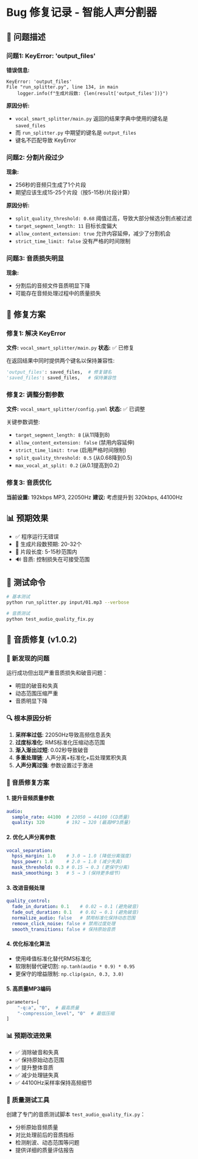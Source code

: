 # Bug 修复记录 - 智能人声分割器

## 🐛 问题描述

### 问题1: KeyError: 'output_files'
**错误信息:**
```
KeyError: 'output_files'
File "run_splitter.py", line 134, in main
    logger.info(f"生成片段数: {len(result['output_files'])}")
```

**原因分析:**
- `vocal_smart_splitter/main.py` 返回的结果字典中使用的键名是 `saved_files`
- 而 `run_splitter.py` 中期望的键名是 `output_files`
- 键名不匹配导致 KeyError

### 问题2: 分割片段过少
**现象:**
- 256秒的音频只生成了1个片段
- 期望应该生成15-25个片段（按5-15秒/片段计算）

**原因分析:**
- `split_quality_threshold: 0.68` 阈值过高，导致大部分候选分割点被过滤
- `target_segment_length: 11` 目标长度偏大
- `allow_content_extension: true` 允许内容延伸，减少了分割机会
- `strict_time_limit: false` 没有严格的时间限制

### 问题3: 音质损失明显
**现象:**
- 分割后的音频文件音质明显下降
- 可能存在音频处理过程中的质量损失

## 🔧 修复方案

### 修复1: 解决 KeyError
**文件:** `vocal_smart_splitter/main.py`
**状态:** ✅ 已修复

在返回结果中同时提供两个键名以保持兼容性:
```python
'output_files': saved_files,  # 修复键名
'saved_files': saved_files,   # 保持兼容性
```

### 修复2: 调整分割参数
**文件:** `vocal_smart_splitter/config.yaml`
**状态:** ✅ 已调整

关键参数调整:
- `target_segment_length: 8` (从11降到8)
- `allow_content_extension: false` (禁用内容延伸)
- `strict_time_limit: true` (启用严格时间限制)
- `split_quality_threshold: 0.5` (从0.68降到0.5)
- `max_vocal_at_split: 0.2` (从0.1提高到0.2)

### 修复3: 音质优化
**当前设置:** 192kbps MP3, 22050Hz
**建议:** 考虑提升到 320kbps, 44100Hz

## 📊 预期效果

- ✅ 程序运行无错误
- 🎯 生成片段数预期: 20-32个
- 🎵 片段长度: 5-15秒范围内
- 🔊 音质: 控制损失在可接受范围

## 🧪 测试命令

```bash
# 基本测试
python run_splitter.py input/01.mp3 --verbose

# 音质测试
python test_audio_quality_fix.py
```

## 🎵 音质修复 (v1.0.2)

### 🚨 新发现的问题
运行成功但出现严重音质损失和破音问题：
- 明显的破音和失真
- 动态范围压缩严重
- 音质明显下降

### 🔍 根本原因分析
1. **采样率过低**: 22050Hz导致高频信息丢失
2. **过度标准化**: RMS标准化压缩动态范围
3. **渐入渐出过短**: 0.02秒导致破音
4. **多重处理链**: 人声分离+标准化+后处理累积失真
5. **人声分离过强**: 参数设置过于激进

### 🔧 音质修复方案

#### 1. 提升音频质量参数
```yaml
audio:
  sample_rate: 44100  # 22050 → 44100 (CD质量)
  quality: 320        # 192 → 320 (最高MP3质量)
```

#### 2. 优化人声分离参数
```yaml
vocal_separation:
  hpss_margin: 1.0    # 3.0 → 1.0 (降低分离强度)
  hpss_power: 1.0     # 2.0 → 1.0 (减少失真)
  mask_threshold: 0.3 # 0.15 → 0.3 (更保守分离)
  mask_smoothing: 3   # 5 → 3 (保持更多细节)
```

#### 3. 改进音频处理
```yaml
quality_control:
  fade_in_duration: 0.1    # 0.02 → 0.1 (避免破音)
  fade_out_duration: 0.1   # 0.02 → 0.1 (避免破音)
  normalize_audio: false   # 禁用标准化保持动态范围
  remove_click_noise: false # 禁用过度处理
  smooth_transitions: false # 保持原始音质
```

#### 4. 优化标准化算法
- 使用峰值标准化替代RMS标准化
- 软限制替代硬切割: `np.tanh(audio * 0.9) * 0.95`
- 更保守的增益限制: `np.clip(gain, 0.3, 3.0)`

#### 5. 高质量MP3编码
```python
parameters=[
    "-q:a", "0",  # 最高质量
    "-compression_level", "0"  # 最低压缩
]
```

### 📊 预期改进效果
- ✅ 消除破音和失真
- ✅ 保持原始动态范围
- ✅ 提升整体音质
- ✅ 减少处理链失真
- ✅ 44100Hz采样率保持高频细节

### 🧪 质量测试工具
创建了专门的音质测试脚本 `test_audio_quality_fix.py`：
- 分析原始音频质量
- 对比处理前后的音质指标
- 检测削波、动态范围等问题
- 提供详细的质量评估报告

